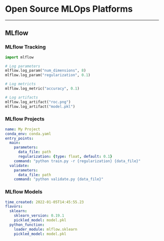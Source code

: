# Open Source MLOps Platforms
---
## MLflow

### MLflow Tracking

```python
import mlflow

# Log parameters
mlflow.log_param("num_dimensions", 8)
mlflow.log_param("regularization", 0.1)

# Log metricts
mlflow.log_metric("accuracy", 0.1)

# Log artifacts
mlflow.log_artifact("roc.png")
mlflow.log_artifact("model.pkl")
```

### MLflow Projects

```yaml
name: My Project
conda_env: conda.yaml
entry_points:
  main:
    parameters:
      data_file: path
      regularization: {type: float, default: 0.1}
    command: "python train.py -r {regularization} {data_file}"
  validate:
    parameters:
      data_file: path
    command: "python validate.py {data_file}"
```

### MLflow Models

```yaml
time_created: 2022-01-05T14:45:55.23
flavors:
  sklearn:
    sklearn_version: 0.19.1
    pickled_model: model.pkl
  python_function:
    loader_module: mlflow.sklearn
    pickled_model: model.pkl
```
